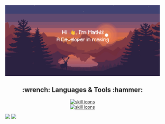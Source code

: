 <img src="images/header.png" alt="header"/>

<h2 align="center">:wrench: Languages & Tools :hammer:</h2>

<p align="center">
    <a href="https://skillicons.dev">
        <img alt="skill icons" src="https://skillicons.dev/icons?i=ts,js,nodejs,html,css,svelte,react,flutter,kotlin,java,redis,docker&perline=6&theme=dark"/>
        <br/>
        <img alt="skill icons" src="https://skillicons.dev/icons?i=python,mysql,mongodb,tailwind"/>
    </a>
</p>



<p align="center">

![](https://github-readme-stats.vercel.app/api?username=RealDragonMA&theme=dark&hide_border=false&include_all_commits=true&count_private=true)
![](https://github-readme-streak-stats.herokuapp.com/?user=RealDragonMA&theme=dark&hide_border=false)

</p>
